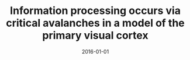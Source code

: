 ---
title: "Information processing occurs via critical avalanches in a model of the primary visual cortex"
collection: publications
date: 2016-01-01
year: 2016
venue: 'J. Phys. Conf. Ser.'
paperurl: 'http://stacks.iop.org/1742-6596/686/i=1/a=012008'
citation: ' Germano Bortolotto,  <u>Mauricio Girardi-Schappo</u>,  Jheniffer Gonsalves,  Leonel Pinto,  Marcelo Tragtenberg, &quot;Information processing occurs via critical avalanches in a model of the primary visual cortex.&quot; J. Phys. Conf. Ser., 2016.'
pubtype:  paper
---